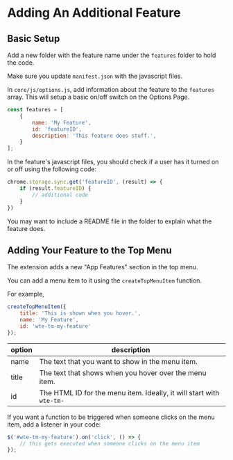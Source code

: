 # Adding An Additional Feature

## Basic Setup

Add a new folder with the feature name under the `features` folder to hold the code.

Make sure you update `manifest.json` with the javascript files.

In `core/js/options.js`, add information about the feature to the `features` array. This will setup a basic on/off switch on the Options Page.

``` js
const features = [
	{
		name: 'My Feature',
		id: 'featureID',
		description: 'This feature does stuff.',
	}
];
```

In the feature's javascript files, you should check if a user has it turned on or off using the following code:

``` js
chrome.storage.sync.get('featureID', (result) => {
	if (result.featureID) {
        // additional code
    }
})
```

You may want to include a README file in the folder to explain what the feature does.

## Adding Your Feature to the Top Menu

The extension adds a new "App Features" section in the top menu.

You can add a menu item to it using the `createTopMenuItem` function.

For example,

``` js
createTopMenuItem({
	title: 'This is shown when you hover.',
	name: 'My Feature',
	id: 'wte-tm-my-feature'
});
```

| option | description |
|--------|-------------|
| name | The text that you want to show in the menu item. |
| title | The text that shows when you hover over the menu item. |
| id | The HTML ID for the menu item. Ideally, it will start with `wte-tm-`|

If you want a function to be triggered when someone clicks on the menu item, add a listener in your code:

``` js
$('#wte-tm-my-feature').on('click', () => {
	// this gets executed when someone clicks on the menu item
});
```
